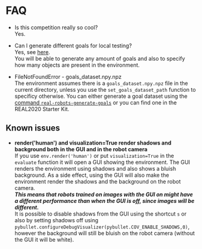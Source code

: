 # FAQ

* Is this competition really so cool?  
Yes.

* Can I generate different goals for local testing?  
Yes, see [here](../../wiki/Script-for-generating-new-goal-sets).  
You will be able to generate any amount of goals and also to specify how many objects are present in the environment.

* FileNotFoundError - goals_dataset.npy.npz  
The environment assumes there is a `goals_dataset.npy.npz` file in the current directory, unless you use the `set_goals_dataset_path` function to specificy otherwise.
You can either generate a goal dataset using the [command `real-robots-generate-goals`](../../wiki/Script-for-generating-new-goal-sets) or you can find one in the REAL2020 Starter Kit.

## Known issues

* __render('human') and visualization=True render shadows and background both in the GUI and in the robot camera__  
If you use `env.render('human')` or put `visualization=True` in the `evaluate` function it will open a GUI showing the environment. The GUI renders the environment using shadows and also shows a bluish background.
As a side effect, using the GUI will also make the environment render the shadows and the background on the robot camera.  
___This means that robots trained on images with the GUI on might have a different performance than when the GUI is off, since images will be different.___  
It is possible to disable shadows from the GUI using the shortcut `s` or also by setting shadows off using `pybullet.configureDebugVisualizer(pybullet.COV_ENABLE_SHADOWS,0)`, however the background will still be bluish on the robot camera (without the GUI it will be white).


